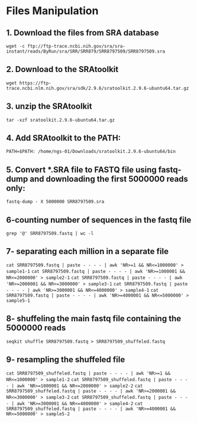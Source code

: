 # Files Manipulation 

## 1. Download the files from SRA database
```wget -c ftp://ftp-trace.ncbi.nih.gov/sra/sra-instant/reads/ByRun/sra/SRR/SRR879/SRR8797509/SRR8797509.sra```

## 2. Download to the SRAtoolkit
```wget https://ftp-trace.ncbi.nlm.nih.gov/sra/sdk/2.9.6/sratoolkit.2.9.6-ubuntu64.tar.gz```

## 3. unzip the SRAtoolkit
```tar -xzf sratoolkit.2.9.6-ubuntu64.tar.gz```

## 4. Add SRAtoolkit to the PATH:
```PATH=$PATH: /home/ngs-01/Downloads/sratoolkit.2.9.6-ubuntu64/bin```

## 5. Convert *.SRA file to FASTQ file using fastq-dump and downloading the first 5000000 reads only:
```fastq-dump - X 5000000 SRR8797509.sra```

## 6-counting number of sequences in the fastq file 
```grep '@' SRR8797509.fastq | wc -l```

## 7- separating each million in a separate file  
```cat SRR8797509.fastq | paste - - - - | awk 'NR>=1 && NR<=1000000' > sample1-1```
```cat SRR8797509.fastq | paste - - - - | awk 'NR>=1000001 && NR<=2000000' > sample2-1```
```cat SRR8797509.fastq | paste - - - - | awk 'NR>=2000001 && NR<=3000000' > sample3-1```
```cat SRR8797509.fastq | paste - - - - | awk 'NR>=3000001 && NR<=4000000' > sample4-1```
```cat SRR8797509.fastq | paste - - - - | awk 'NR>=4000001 && NR<=5000000' > sample5-1```

## 8- shuffeling the main fastq file containing the 5000000 reads
```seqkit shuffle SRR8797509.fastq > SRR8797509_shuffeled.fastq```

## 9- resampling the shuffeled file 
```cat SRR8797509_shuffeled.fastq | paste - - - - | awk 'NR>=1 && NR<=1000000' > sample1-2```
```cat SRR8797509_shuffeled.fastq | paste - - - - | awk 'NR>=1000001 && NR<=2000000' > sample2-2```
```cat SRR8797509_shuffeled.fastq | paste - - - - | awk 'NR>=2000001 && NR<=3000000' > sample3-2```
```cat SRR8797509_shuffeled.fastq | paste - - - - | awk 'NR>=3000001 && NR<=4000000' > sample4-2```
```cat SRR8797509_shuffeled.fastq | paste - - - - | awk 'NR>=4000001 && NR<=5000000' > sample5-2```







